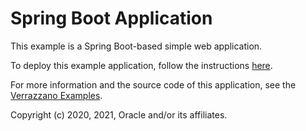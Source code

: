 # Spring Boot Application

This example is a Spring Boot-based simple web application.

To deploy this example application, follow the instructions [here](https://verrazzano.io/latest/docs/examples/microservices/spring-boot/).

For more information and the source code of this application, see the [Verrazzano Examples](https://github.com/verrazzano/examples).

Copyright (c) 2020, 2021, Oracle and/or its affiliates.
